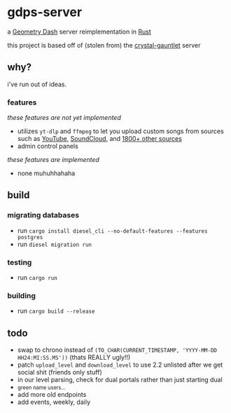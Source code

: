 # gdps-server

a [Geometry Dash](https://store.steampowered.com/app/322170/Geometry_Dash/) server reimplementation in [Rust](https://rust-lang.org)

this project is based off of (stolen from) the [crystal-gauntlet](https://git.oat.zone/oat/crystal-gauntlet) server

## why?

i've run out of ideas.

### features

_these features are not yet implemented_
- utilizes `yt-dlp` and `ffmpeg` to let you upload custom songs from sources such as [YouTube](https://youtube.com), [SoundCloud](https://soundcloud.com), and [1800+ other sources](https://github.com/yt-dlp/yt-dlp/blob/master/supportedsites.md)
- admin control panels

_these features are implemented_
- none muhuhhahaha

## build

### migrating databases

- run `cargo install diesel_cli --no-default-features --features postgres`
- run `diesel migration run`

### testing

- run `cargo run`

### building

- run `cargo build --release`

## todo

- swap to chrono instead of `(TO_CHAR(CURRENT_TIMESTAMP, 'YYYY-MM-DD HH24:MI:SS.MS'))` (thats REALLY ugly!!)
- patch `upload_level` and `download_level` to use 2.2 unlisted after we get social shit (friends only stuff)
- in our level parsing, check for dual portals rather than just starting dual
- <small>green name users...</small>
- add more old endpoints
- add events, weekly, daily